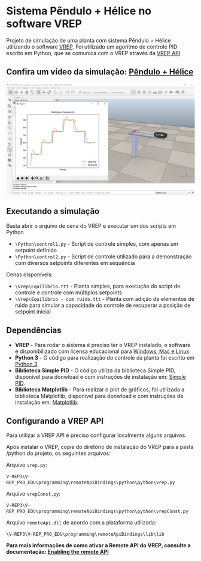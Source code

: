 # Sistema Pêndulo + Hélice no software VREP

Projeto de simulação de uma planta com sistema Pêndulo + Hélice utilizando o software [VREP](https://www.coppeliarobotics.com/). Foi utilizado um agoritmo de controle PID escrito em Python, que se comunica com o VREP através da [VREP API](https://www.coppeliarobotics.com/helpFiles/en/apiOverview.htm).

## Confira um vídeo da simulação: [Pêndulo + Hélice](https://www.youtube.com/watch?v=qVLulCcdXlM)

<img src="/Media/4.png" width="640"> 

## Executando a simulação

Basta abrir o arquivo de cena do VREP e executar um dos scripts em Python

*  `\Python\control1.py` - Script de controle simples, com apenas um setpoint definido
*  `\Python\control2.py` - Script de controle utilizado para a demonstração com diversos setpoints diferentes em sequência

Cenas disponíveis: 

* `\Vrep\Equilibrio.ttt` - Planta simples, para execução do script de controle e controle com múltiplos setpoints
* `\Vrep\Equilibrio - com ruido.ttt` - Planta com adição de elementos de ruido para simular a capacidade do controle de recuperar a posição de setpoint inicial

## Dependências

*  **VREP** - Para rodar o sistema é preciso ter o VREP instalado, o software é  disponibilizado com licensa educacional para [Windows, Mac e Linux](https://www.coppeliarobotics.com/downloads).
*  **Python 3** - O código para realização do controle da planta foi escrito em [Python 3](https://www.python.org/).
*  **Biblioteca Simple PID** - O código utiliza da biblioteca Simple PID, disponível para donwload e com instruções de instalação em: [Simple PID](https://pypi.org/project/simple-pid/).
*  **Biblioteca Matplotlib** - Para realizar o plot de gráficos, foi utilizada a biblioteca Matplotlib, disponível para donwload e com instruções de instalação em: [Matplotlib](https://matplotlib.org/users/installing.html).

## Configurando a VREP API

Para utilizar a VREP API é preciso configurar localmente alguns arquivos. 

Após instalar o VREP, copie do diretório de instalação do VREP para a pasta /python do projeto, os seguintes arquivos:

Arquivo `vrep.py`:
```
V-REP3\V-REP_PRO_EDU\programming\remoteApiBindings\python\python\vrep.py
```

Arquivo `vrepConst.py`:
```
V-REP3\V-REP_PRO_EDU\programming\remoteApiBindings\python\python\vrepConst.py
```
Arquivo `remoteApi.dll` de acordo com a plataforma utilizada:

```
\V-REP3\V-REP_PRO_EDU\programming\remoteApiBindings\lib\lib
```

**Para mais informações de como ativar a Remote API do VREP, consulte a documentação: [Enabling the remote API](https://www.coppeliarobotics.com/helpFiles/en/remoteApiClientSide.htm)**

